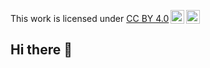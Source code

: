 <p xmlns:cc="http://creativecommons.org/ns#" >This work is licensed under <a href="https://creativecommons.org/licenses/by/4.0/?ref=chooser-v1" target="_blank" rel="license noopener noreferrer" style="display:inline-block;">CC BY 4.0<img style="height:22px!important;margin-left:3px;vertical-align:text-bottom;" src="https://mirrors.creativecommons.org/presskit/icons/cc.svg?ref=chooser-v1" alt=""><img style="height:22px!important;margin-left:3px;vertical-align:text-bottom;" src="https://mirrors.creativecommons.org/presskit/icons/by.svg?ref=chooser-v1" alt=""></a></p>

## Hi there 👋

<!--
**charwdzy/charwdzy** is a ✨ _special_ ✨ repository because its `README.md` (this file) appears on your GitHub profile.

Here are some ideas to get you started:

hello! i’m charlie, 
he/they/she
alura’s studet and currently learning javascript language. 
🎬☕📓📜

